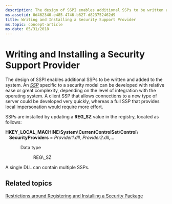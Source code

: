 ```yaml
---
description: The design of SSPI enables additional SSPs to be written and added to the system.
ms.assetid: 0d462340-e485-4746-b627-d823752462d9
title: Writing and Installing a Security Support Provider
ms.topic: concept-article
ms.date: 05/31/2018
---
```


# Writing and Installing a Security Support Provider

The design of SSPI enables additional SSPs to be written and added to the system. An [*SSP*](../secgloss/s-gly.md) specific to a security model can be developed with relative ease or great complexity, depending on the level of integration with the operating system. A client SSP that allows connections to a new type of server could be developed very quickly, whereas a full SSP that provides local impersonation would require more effort.

SSPs are installed by updating a **REG\_SZ** value in the registry, located as follows:

**HKEY\_LOCAL\_MACHINE**\\**System**\\**CurrentControlSet**\\**Control**\\    **SecurityProviders** = *Provider1.dll, Provider2.dll,*…<dl> <dt>

            Data type
</dt> <dd>            REG\_SZ</dd> </dl>

A single DLL can contain multiple SSPs.

## Related topics

<dl> <dt>

[Restrictions around Registering and Installing a Security Package](restrictions-around-registering-and-installing-a-security-package.md)
</dt> </dl>

 

 
